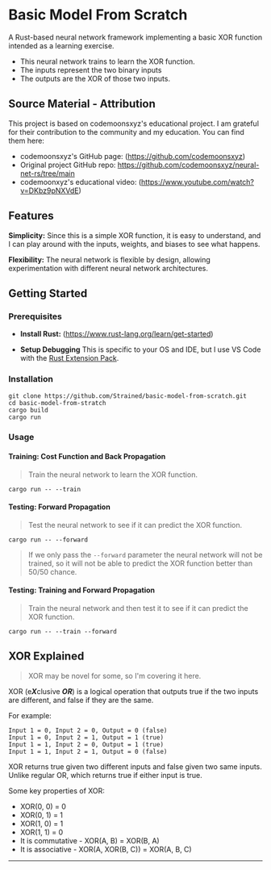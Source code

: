 # Basic Model From Scratch

A Rust-based neural network framework implementing a basic XOR function intended as a learning exercise.

- This neural network trains to learn the XOR function.
- The inputs represent the two binary inputs
- The outputs are the XOR of those two inputs.

## Source Material - Attribution

This project is based on codemoonsxyz's educational project.  I am grateful for their contribution to the community and my education.  You can find them here:

- codemoonsxyz's GitHub page: (<https://github.com/codemoonsxyz>)
- Original project GitHub repo: <https://github.com/codemoonsxyz/neural-net-rs/tree/main>
- codemoonxyz's educational video: (<https://www.youtube.com/watch?v=DKbz9pNXVdE>)

## Features

**Simplicity:** Since this is a simple XOR function, it is easy to understand, and I can play around with the inputs, weights, and biases to see what happens.

**Flexibility:** The neural network is flexible by design, allowing experimentation with different neural network architectures.

## Getting Started

### Prerequisites

- **Install Rust:** (<https://www.rust-lang.org/learn/get-started>)

- **Setup Debugging** This is specific to your OS and IDE, but I use VS Code with the [Rust Extension Pack](https://marketplace.visualstudio.com/items?itemName=swellaby.rust-pack).

### Installation

    git clone https://github.com/Strained/basic-model-from-scratch.git
    cd basic-model-from-stratch
    cargo build
    cargo run

### Usage

#### Training: Cost Function and Back Propagation

> Train the neural network to learn the XOR function.

    cargo run -- --train

#### Testing: Forward Propagation

> Test the neural network to see if it can predict the XOR function.

    cargo run -- --forward

> If we only pass the `--forward` parameter the neural network will not be trained, so it will not be able to predict the XOR function better than 50/50 chance.

#### Testing: Training and Forward Propagation

> Train the neural network and then test it to see if it can predict the XOR function.

    cargo run -- --train --forward

## XOR Explained

> XOR may be novel for some, so I'm covering it here.

XOR (e***X***clusive ***OR***) is a logical operation that outputs true if the two inputs are different, and false if they are the same.

For example:

    Input 1 = 0, Input 2 = 0, Output = 0 (false)
    Input 1 = 0, Input 2 = 1, Output = 1 (true)
    Input 1 = 1, Input 2 = 0, Output = 1 (true)
    Input 1 = 1, Input 2 = 1, Output = 0 (false)

XOR returns true given two different inputs and false given two same inputs.
Unlike regular OR, which returns true if either input is true.

Some key properties of XOR:

- XOR(0, 0) = 0
- XOR(0, 1) = 1
- XOR(1, 0) = 1
- XOR(1, 1) = 0
- It is commutative - XOR(A, B) = XOR(B, A)
- It is associative - XOR(A, XOR(B, C)) = XOR(A, B, C)

---
